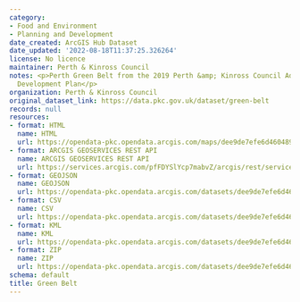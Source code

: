 ```yaml
---
category:
- Food and Environment
- Planning and Development
date_created: ArcGIS Hub Dataset
date_updated: '2022-08-18T11:37:25.326264'
license: No licence
maintainer: Perth & Kinross Council
notes: <p>Perth Green Belt from the 2019 Perth &amp; Kinross Council Adopted Local
  Development Plan</p>
organization: Perth & Kinross Council
original_dataset_link: https://data.pkc.gov.uk/dataset/green-belt
records: null
resources:
- format: HTML
  name: HTML
  url: https://opendata-pkc.opendata.arcgis.com/maps/dee9de7efe6d460489782d361b668d7b_0
- format: ARCGIS GEOSERVICES REST API
  name: ARCGIS GEOSERVICES REST API
  url: https://services.arcgis.com/pfFDYSlYcp7mabvZ/arcgis/rest/services/Green_Belt/FeatureServer/0
- format: GEOJSON
  name: GEOJSON
  url: https://opendata-pkc.opendata.arcgis.com/datasets/dee9de7efe6d460489782d361b668d7b_0.geojson?outSR=%7B%22latestWkid%22%3A27700%2C%22wkid%22%3A27700%7D
- format: CSV
  name: CSV
  url: https://opendata-pkc.opendata.arcgis.com/datasets/dee9de7efe6d460489782d361b668d7b_0.csv?outSR=%7B%22latestWkid%22%3A27700%2C%22wkid%22%3A27700%7D
- format: KML
  name: KML
  url: https://opendata-pkc.opendata.arcgis.com/datasets/dee9de7efe6d460489782d361b668d7b_0.kml?outSR=%7B%22latestWkid%22%3A27700%2C%22wkid%22%3A27700%7D
- format: ZIP
  name: ZIP
  url: https://opendata-pkc.opendata.arcgis.com/datasets/dee9de7efe6d460489782d361b668d7b_0.zip?outSR=%7B%22latestWkid%22%3A27700%2C%22wkid%22%3A27700%7D
schema: default
title: Green Belt
---
```

